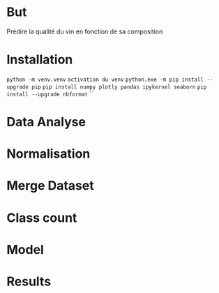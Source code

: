 # But

Prédire la qualité du vin en fonction de sa composition

# Installation

`python -m venv.venv`
`activation du venv`
`python.exe -m pip install --upgrade pip`
`pip install numpy plotly pandas ipykernel seaborn`
`pip install --upgrade nbformat`
``
# Data Analyse

# Normalisation

# Merge Dataset

# Class count

# Model

# Results